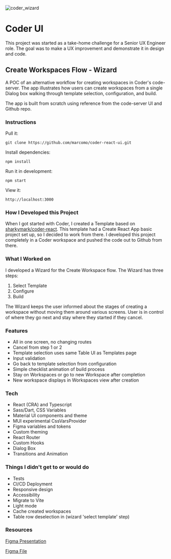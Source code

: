![coder_wizard](https://mdfy-git-bucket.s3.us-west-2.amazonaws.com/coder_wizard.jpg)

# Coder UI

This project was started as a take-home challenge for a Senior UX Engineer role. The goal was to make a UX improvement and demonstrate it in design and code.

## Create Workspaces Flow - Wizard

A POC of an alternative workflow for creating workspaces in Coder's code-server. The app illustrates how users can create workspaces from a single Dialog box walking through template selection, configuration, and build.

The app is built from scratch using reference from the code-server UI and Github repo.

### Instructions

Pull it:

```
git clone https://github.com/marcomo/coder-react-ui.git
```

Install dependencies:

```
npm install
```

Run it in development:

```
npm start
```

View it:

```
http://localhost:3000
```

### How I Developed this Project

When I got started with Coder, I created a Template based on [sharkymark/coder-react](https://github.com/sharkymark/coder-react). This template had a Create React App basic project set up, so I decided to work from there. I developed this project completely in a Coder workspace and pushed the code out to Github from there.

### What I Worked on

I developed a Wizard for the Create Workspace flow. The Wizard has three steps:

1. Select Template
2. Configure
3. Build

The Wizard keeps the user informed about the stages of creating a workspace without moving them around various screens. User is in control of where they go next and stay where they started if they cancel.

### Features

- All in one screen, no changing routes
- Cancel from step 1 or 2
- Template selection uses same Table UI as Templates page
- Input validation
- Go back to template selection from configuration
- Simple checklist animation of build process
- Stay on Workspaces or go to new Workspace after completion
- New workspace displays in Workspaces view after creation

### Tech

- React (CRA) and Typescript
- Sass/Dart, CSS Variables
- Material UI components and theme
- MUI experimental CssVarsProvider
- Figma variables and tokens
- Custom theming
- React Router
- Custom Hooks
- Dialog Box
- Transitions and Animation

### Things I didn't get to or would do

- Tests
- CI/CD Deployment
- Responsive design
- Accessibility
- Migrate to Vite
- Light mode
- Cache created workspaces
- Table row deselection in (wizard 'select template' step)

### Resources

[Figma Presentation](https://www.figma.com/proto/8h3ymWdvjyTkIg8CkV4kMV/Workspace-Creation?page-id=33%3A3646&type=design&node-id=33-3647&viewport=978%2C684%2C0.13&t=0aZAqtjmq0furLtI-1&scaling=contain&mode=design)

[Figma File](https://www.figma.com/file/8h3ymWdvjyTkIg8CkV4kMV/Workspace-Creation?type=design&node-id=33%3A3646&mode=design&t=l91DniDOy2Va3t88-1)
